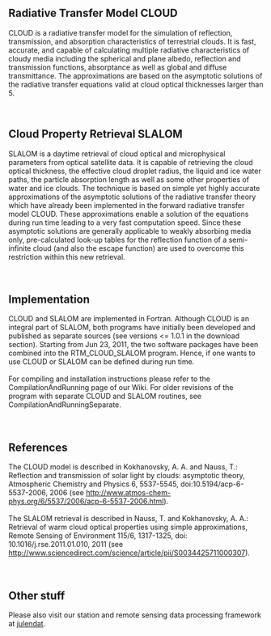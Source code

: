 ## Radiative Transfer Model CLOUD ##
CLOUD is a radiative transfer model for the simulation of reflection, transmission, and absorption characteristics of terrestrial clouds. It is fast, accurate, and capable of calculating multiple radiative characteristics of cloudy media including the spherical and plane albedo, reflection and transmission functions, absorptance as well as global and diffuse transmittance. The approximations are based on the asymptotic solutions of the radiative transfer equations valid at cloud optical thicknesses larger than 5.

<br>

<h2>Cloud Property Retrieval SLALOM</h2>
SLALOM is a daytime retrieval of cloud optical and microphysical parameters from optical satellite data. It is capable of retrieving the cloud optical thickness, the effective cloud droplet radius, the liquid and ice water paths, the particle absorption length as well as some other properties of water and ice clouds. The technique is based on simple yet highly accurate approximations of the asymptotic solutions of the radiative transfer theory which have already been implemented in the forward radiative transfer model CLOUD. These approximations enable a solution of the equations during run time leading to a very fast computation speed. Since these asymptotic solutions are generally applicable to weakly absorbing media only, pre-calculated look-up tables for the reflection function of a semi-infinite cloud (and also the escape function) are used to overcome this restriction within this new retrieval.<br>
<br>
<br>

<h2>Implementation</h2>
CLOUD and SLALOM are implemented in Fortran. Although CLOUD is an integral part of SLALOM, both programs have initially been developed and published as separate sources (see versions <= 1.0.1 in the download section). Starting from Jun 23, 2011, the two software packages have been combined into the RTM_CLOUD_SLALOM program. Hence, if one wants to use CLOUD or SLALOM can be defined during run time.<br>
<br>
For compiling and installation instructions please refer to the CompilationAndRunning page of our Wiki. For older revisions of the program with separate CLOUD and SLALOM routines, see CompilationAndRunningSeparate.<br>
<br>
<br>

<h2>References</h2>
The CLOUD model is described in Kokhanovsky, A. A. and Nauss, T.: Reflection and transmission of solar light by clouds: asymptotic theory, Atmospheric Chemistry and Physics 6, 5537-5545, doi:10.5194/acp-6-5537-2006, 2006 (see <a href='http://www.atmos-chem-phys.org/6/5537/2006/acp-6-5537-2006.html'>http://www.atmos-chem-phys.org/6/5537/2006/acp-6-5537-2006.html</a>).<br>
<br>
The SLALOM retrieval is described in Nauss, T. and Kokhanovsky, A. A.: Retrieval of warm cloud optical properties using simple approximations, Remote Sensing of Environment 115/6, 1317-1325, doi: 10.1016/j.rse.2011.01.010, 2011 (see <a href='http://www.sciencedirect.com/science/article/pii/S0034425711000307'>http://www.sciencedirect.com/science/article/pii/S0034425711000307</a>).<br>
<br>
<br>

<h2>Other stuff</h2>
Please also visit our station and remote sensing data processing framework at <a href='http://code.google.com/p/julendat/'>julendat</a>.